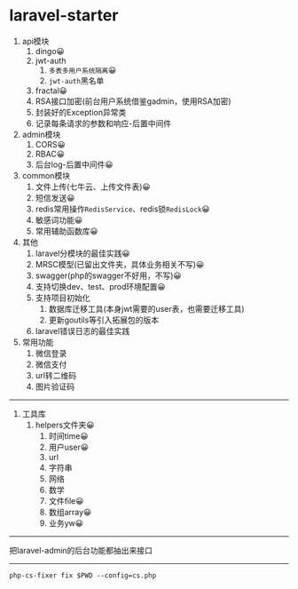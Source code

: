 # laravel-starter


1. api模块
    1. dingo😀
    2. jwt-auth
        1. `多表多用户系统隔离`😀
        2. `jwt-auth`黑名单
    3. fractal😀
    4. RSA接口加密(前台用户系统借鉴gadmin，使用RSA加密)
    5. 封装好的Exception异常类
    6. 记录每条请求的参数和响应-后置中间件
2. admin模块
    1. CORS😀
    2. RBAC😀
    3. 后台log-后置中间件😀
3. common模块
    1. 文件上传(七牛云、上传文件表)😀
    2. 短信发送😀
    3. redis常用操作`RedisService`、redis锁`RedisLock`😀
    4. 敏感词功能😀
    5. 常用辅助函数库😀
4. 其他
    1. laravel分模块的最佳实践😀
    2. MRSC模型(已留出文件夹，具体业务相关不写)😀
    3. swagger(php的swagger不好用，不写)😀
    4. 支持切换dev、test、prod环境配置😀
    5. 支持项目初始化
        1. 数据库迁移工具(本身jwt需要的user表，也需要迁移工具)
        2. 更新goutils等引入拓展包的版本
    6. laravel错误日志的最佳实践
5. 常用功能
    1. 微信登录
    2. 微信支付
    3. url转二维码
    4. 图片验证码





---

1. 工具库
    1. helpers文件夹😀
        1. 时间time😀
        2. 用户user😀
        3. url
        4. 字符串
        5. 网络
        6. 数学
        7. 文件file😀
        8. 数组array😀
        9. 业务yw😀

---

把laravel-admin的后台功能都抽出来接口

---


`php-cs-fixer fix $PWD --config=cs.php`


